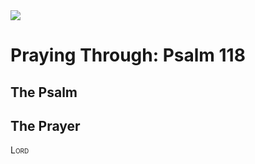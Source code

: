 <img class="intro-right" src="/images/art-paris-psalter.jpg">

# Praying Through: Psalm 118

## The Psalm

## The Prayer

<div style="font-variant: small-caps;">
Lord
</div>


